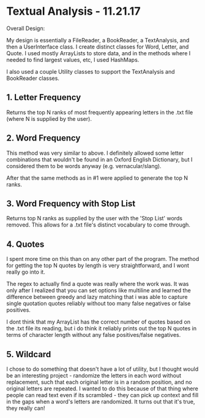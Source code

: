 # Textual Analysis - 11.21.17

Overall Design:

My design is essentially a FileReader, a BookReader, a TextAnalysis, and then a UserInterface class. I create distinct classes for Word, Letter, and Quote. I used mostly ArrayLists to store data, and in the methods where I needed to find largest values, etc, I used HashMaps. 

I also used a couple Utility classes to support the TextAnalysis and BookReader classes.

## 1. Letter Frequency

Returns the top N ranks of most frequently appearing letters in the .txt file (where N is supplied by the user).

## 2. Word Frequency

This method was very similar to above. I definitely allowed some letter combinations that wouldn't be found in an Oxford English Dictionary, but I considered them to be words anyway (e.g. vernacular/slang). 

After that the same methods as in #1 were applied to generate the top N ranks.

## 3. Word Frequency with Stop List

Returns top N ranks as supplied by the user with the 'Stop List' words removed. This allows for a .txt file's distinct vocabulary to come through.

## 4. Quotes

I spent more time on this than on any other part of the program. The method for getting the top N quotes by length is very straightforward, and I wont really go into it. 

The regex to actually find a quote was really where the work was. It was only after I realized that you can set options like multiline and learned the difference between greedy and lazy matching that i was able to capture single quotation quotes reliably without too many false negatives or false positives. 

I dont think that my ArrayList<Quote> has the correct number of quotes based on the .txt file its reading, but i do think it reliably prints out the top N quotes in terms of character length without any false positives/false negatives.

## 5. Wildcard

I chose to do something that doesn't have a lot of utility, but I thought would be an interesting project - randomize the letters in each word without replacement, such that each original letter is in a random position, and no original letters are repeated. I wanted to do this because of that thing where people can read text even if its scrambled - they can pick up context and fill in the gaps when a word's letters are randomized. It turns out that it's true, they really can!



